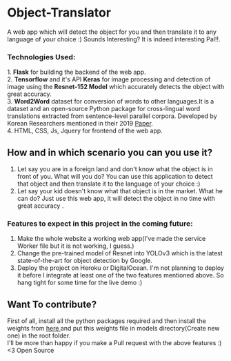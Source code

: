 # Object-Translator
A web app which will detect the object for you and then translate it to any language of your choice :)
Sounds Interesting? It is indeed interesting Pal!!.

<h3>Technologies Used:</h3>
1. <strong>Flask</strong> for building the backend of the web app.<br>
2. <strong>Tensorflow</strong> and it's API <strong>Keras</strong> for image processing and detection of image using the <strong>Resnet-152 Model</strong> which accurately detects the object with great accuracy.<br>
3. <strong>Word2Word</strong> dataset for conversion of words to other languages.It is a dataset and an open-source Python package for cross-lingual word translations extracted from sentence-level parallel corpora. Developed by Korean Researchers mentioned in their 2019 <a href="https://arxiv.org/pdf/1911.12019.pdf">Paper</a>.<br>
4. HTML, CSS, Js, Jquery for frontend of the web app.<br>


## How and in which scenario you can you use it?
1. Let say you are in a foreign land and don't know what the object is in front of you. What will you do? You can use this application to detect that object and then translate it to the language of your choice :)<br>
2. Let say your kid doesn't know what that object is in the market. What he can do? Just use this web app, it will detect the object in no time with great accuracy .<br>


### Features to expect in this project in the coming future:
1. Make the whole website a working web app(I've made the service Worker file but it is not working, I guess.)
2. Change the pre-trained model of Resnet into YOLOv3 which is the latest state-of-the-art for object detection by Google.
3. Deploy the project on Heroku or DigitalOcean. I'm not planning to deploy it before I integrate at least one of the two features mentioned above. So hang tight for some time for the live demo :)

## Want To contribute?
First of all, install all the python packages required and then install the weights from <a href="https://drive.google.com/file/d/0Byy2AcGyEVxfeXExMzNNOHpEODg/view?usp=sharing">here </a> and put this weights file in models directory(Create new one) in the root folder. 
<br>I'll be more than happy if you make a Pull request with the above features :)<br>
<3 Open Source

